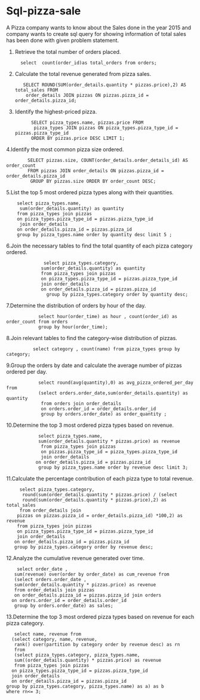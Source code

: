 # Sql-pizza-sale

A Pizza company wants to know about the Sales done in the year 2015 and  company wants to create sql query for showing information of total sales has been done with given problem statement.

1. Retrieve the total number of orders placed.
   
         select  count(order_id)as total_orders from orders;

2. Calculate the total revenue generated from pizza sales.

          SELECT ROUND(SUM(order_details.quantity * pizzas.price),2) AS total_sales FROM
           order_details JOIN pizzas ON pizzas.pizza_id = order_details.pizza_id;

4. Identify the highest-priced pizza.

             SELECT pizza_types.name, pizzas.price FROM
              pizza_types JOIN pizzas ON pizza_types.pizza_type_id = pizzas.pizza_type_id
             ORDER BY pizzas.price DESC LIMIT 1;

4.Identify the most common pizza size ordered.

            SELECT pizzas.size, COUNT(order_details.order_details_id) AS order_count
            FROM pizzas JOIN order_details ON pizzas.pizza_id = order_details.pizza_id
             GROUP BY pizzas.size ORDER BY order_count DESC;

5.List the top 5 most ordered pizza types along with their quantities.

        select pizza_types.name,
         sum(order_details.quantity) as quantity
        from pizza_types join pizzas
        on pizza_types.pizza_type_id = pizzas.pizza_type_id
         join order_details
        on order_details.pizza_id = pizzas.pizza_id
        group by pizza_types.name order by quantity desc limit 5 ;

6.Join the necessary tables to find the total quantity of each pizza category ordered.
  
                  select pizza_types.category,
                 sum(order_details.quantity) as quantity
                 from pizza_types join pizzas
                 on pizza_types.pizza_type_id = pizzas.pizza_type_id
                 join order_details
                 on order_details.pizza_id = pizzas.pizza_id
                   group by pizza_types.category order by quantity desc;

7.Determine the distribution of orders by hour of the day.

                select hour(order_time) as hour , count(order_id) as order_count from orders
                group by hour(order_time);

8.Join relevant tables to find the category-wise distribution of pizzas.

              select category , count(name) from pizza_types group by category; 

9.Group the orders by date and calculate the average number of pizzas ordered per day.
 
                select round(avg(quantity),0) as avg_pizza_ordered_per_day from 
                (select orders.order_date,sum(order_details.quantity) as quantity
                 from orders join order_details
                 on orders.order_id = order_details.order_id
                 group by orders.order_date) as order_quantity ;

10.Determine the top 3 most ordered pizza types based on revenue.

                select pizza_types.name, 
                sum(order_details.quantity * pizzas.price) as revenue
                 from pizza_types join pizzas
                 on pizzas.pizza_type_id = pizza_types.pizza_type_id
                 join order_details
               on order_details.pizza_id = pizzas.pizza_id 
                group by pizza_types.name order by revenue desc limit 3;

11.Calculate the percentage contribution of each pizza type to total revenue.

         select pizza_types.category,
          round(sum(order_details.quantity * pizzas.price) / (select 
          round(sum(order_details.quantity * pizzas.price),2) as total_sales
         from order_details join
        pizzas on pizzas.pizza_id = order_details.pizza_id) *100,2) as revenue
        from pizza_types join pizzas
        on pizza_types.pizza_type_id = pizzas.pizza_type_id
        join order_details
       on order_details.pizza_id = pizzas.pizza_id
       group by pizza_types.category order by revenue desc;

12.Analyze the cumulative revenue generated over time.

        select order_date ,
       sum(revenue) over(order by order_date) as cum_revenue from
       (select orders.order_date ,
       sum(order_details.quantity * pizzas.price) as revenue
       from order_details join pizzas
       on order_details.pizza_id = pizzas.pizza_id join orders
      on orders.order_id = order_details.order_id
       group by orders.order_date) as sales;

13.Determine the top 3 most ordered pizza types based on revenue for each pizza category.

       select name, revenue from
      (select category, name, revenue,
       rank() over(partition by category order by revenue desc) as rn
       from 
       (select pizza_types.category, pizza_types.name,
       sum((order_details.quantity) * pizzas.price) as revenue
       from pizza_types join pizzas
      on pizza_types.pizza_type_id = pizzas.pizza_type_id
      join order_details
      on order_details.pizza_id = pizzas.pizza_id
    group by pizza_types.category, pizza_types.name) as a) as b
    where rn<= 3;


